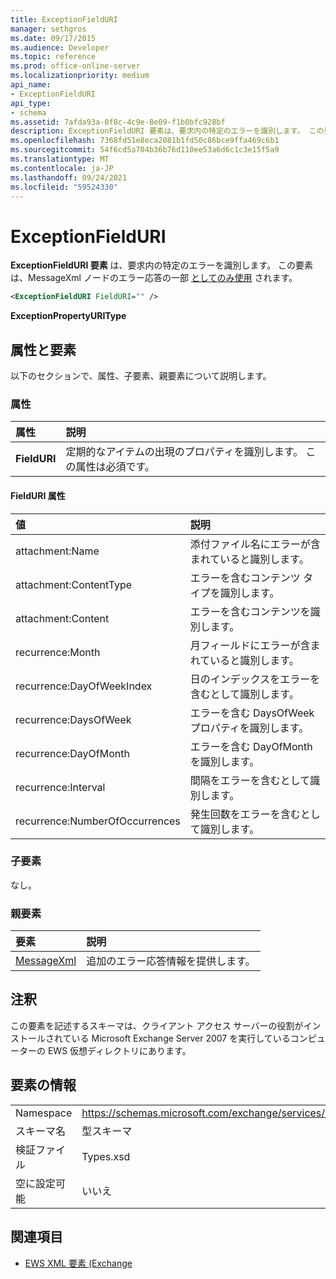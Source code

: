 ```yaml
---
title: ExceptionFieldURI
manager: sethgros
ms.date: 09/17/2015
ms.audience: Developer
ms.topic: reference
ms.prod: office-online-server
ms.localizationpriority: medium
api_name:
- ExceptionFieldURI
api_type:
- schema
ms.assetid: 7afda93a-0f8c-4c9e-8e09-f1b0bfc928bf
description: ExceptionFieldURI 要素は、要求内の特定のエラーを識別します。 この要素は、MessageXml ノードのエラー応答の一部としてのみ使用されます。
ms.openlocfilehash: 7368fd51e8eca2081b1fd50c86bce9ffa469c6b1
ms.sourcegitcommit: 54f6cd5a704b36b76d110ee53a6d6c1c3e15f5a9
ms.translationtype: MT
ms.contentlocale: ja-JP
ms.lasthandoff: 09/24/2021
ms.locfileid: "59524330"
---
```

# <a name="exceptionfielduri"></a>ExceptionFieldURI

**ExceptionFieldURI 要素** は、要求内の特定のエラーを識別します。 この要素は、MessageXml ノードのエラー応答の一部 [としてのみ使用](messagexml.md) されます。 
  
```xml
<ExceptionFieldURI FieldURI="" />
```

 **ExceptionPropertyURIType**
## <a name="attributes-and-elements"></a>属性と要素

以下のセクションで、属性、子要素、親要素について説明します。
  
### <a name="attributes"></a>属性

|**属性**|**説明**|
|:-----|:-----|
|**FieldURI** <br/> |定期的なアイテムの出現のプロパティを識別します。 この属性は必須です。  <br/> |
   
#### <a name="fielduri-attribute"></a>FieldURI 属性

|**値**|**説明**|
|:-----|:-----|
|attachment:Name  <br/> |添付ファイル名にエラーが含まれていると識別します。  <br/> |
|attachment:ContentType  <br/> |エラーを含むコンテンツ タイプを識別します。  <br/> |
|attachment:Content  <br/> |エラーを含むコンテンツを識別します。  <br/> |
|recurrence:Month  <br/> |月フィールドにエラーが含まれていると識別します。  <br/> |
|recurrence:DayOfWeekIndex  <br/> |日のインデックスをエラーを含むとして識別します。  <br/> |
|recurrence:DaysOfWeek  <br/> |エラーを含む DaysOfWeek プロパティを識別します。  <br/> |
|recurrence:DayOfMonth  <br/> |エラーを含む DayOfMonth を識別します。  <br/> |
|recurrence:Interval  <br/> |間隔をエラーを含むとして識別します。  <br/> |
|recurrence:NumberOfOccurrences  <br/> |発生回数をエラーを含むとして識別します。  <br/> |
   
### <a name="child-elements"></a>子要素

なし。
  
### <a name="parent-elements"></a>親要素

|**要素**|**説明**|
|:-----|:-----|
|[MessageXml](messagexml.md) <br/> |追加のエラー応答情報を提供します。  <br/> |
   
## <a name="remarks"></a>注釈

この要素を記述するスキーマは、クライアント アクセス サーバーの役割がインストールされている Microsoft Exchange Server 2007 を実行しているコンピューターの EWS 仮想ディレクトリにあります。
  
## <a name="element-information"></a>要素の情報

|||
|:-----|:-----|
|Namespace  <br/> |https://schemas.microsoft.com/exchange/services/2006/types  <br/> |
|スキーマ名  <br/> |型スキーマ  <br/> |
|検証ファイル  <br/> |Types.xsd  <br/> |
|空に設定可能  <br/> |いいえ  <br/> |
   
## <a name="see-also"></a>関連項目



- [EWS XML 要素 (Exchange](ews-xml-elements-in-exchange.md)


